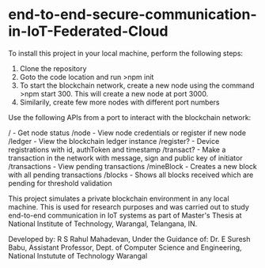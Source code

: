 # end-to-end-secure-communication-in-IoT-Federated-Cloud

To install this project in your local machine, perform the following steps:
1. Clone the repository
2. Goto the code location and run >npm init
3. To start the blockchain network, create a new node using the command >npm start 300. This will create a new node at port 3000.
4. Similarily, create few more nodes with different port numbers

Use the following APIs from a port to interact with the blockchain network:

/ - Get node status
/node - View node credentials or register if new node
/ledger - View the blockchain ledger instance
/register? - Device registrations with id, authToken and timestamp
/transact? - Make a transaction in the network with message, sign and public key of initiator
/transactions - View pending transactions
/mineBlock - Creates a new block with all pending transactions
/blocks - Shows all blocks received which are pending for threshold validation

This project simulates a private blockchain environment in any local machine. This is used for research purposes and was carried out to study end-to-end communication in IoT systems as part of Master's Thesis at National Institute of Technology, Warangal, Telangana, IN. 

Developed by:  R S Rahul Mahadevan,
Under the Guidance of: Dr. E Suresh Babu, Assistant Professor, Dept. of Computer Science and Engineering, National Instutute of Technology Warangal
